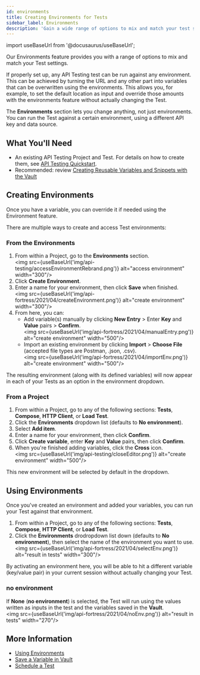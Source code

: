 ```yaml
---
id: environments
title: Creating Environments for Tests
sidebar_label: Environments
description: 'Gain a wide range of options to mix and match your test settings with our latest Environments features.'
---
```


import useBaseUrl from '@docusaurus/useBaseUrl';

Our Environments feature provides you with a range of options to mix and match your Test settings.

If properly set up, any API Testing test can be run against any environment. This can be achieved by turning the URL and any other part into variables that can be overwritten using the environments. This allows you, for example, to set the default location as input and override those amounts with the environments feature without actually changing the Test.

The **Environments** section lets you change anything, not just environments. You can run the Test against a certain environment, using a different API key and data source.

## What You'll Need

- An existing API Testing Project and Test. For details on how to create them, see [API Testing Quickstart](/api-testing/quickstart/).
- Recommended: review [Creating Reusable Variables and Snippets with the Vault](/api-testing/vault/)

## Creating Environments

Once you have a variable, you can override it if needed using the Environment feature.

There are multiple ways to create and access Test environments:

### From the Environments

1. From within a Project, go to the **Environments** section.<br/><img src={useBaseUrl('img/api-testing/accessEnvironmentRebrand.png')} alt="access environment" width="300"/>
2. Click **Create Environment**.
3. Enter a name for your environment, then click **Save** when finished.<br/><img src={useBaseUrl('img/api-fortress/2021/04/createEnvironment.png')} alt="create environment" width="300"/>
4. From here, you can:
   - Add variable(s) manually by clicking **New Entry** > Enter **Key** and **Value** pairs > **Confirm**.<br/><img src={useBaseUrl('img/api-fortress/2021/04/manualEntry.png')} alt="create environment" width="500"/>
   - Import an existing environment by clicking **Import** > **Choose File** (accepted file types are Postman, .json, .csv).<br/><img src={useBaseUrl('img/api-fortress/2021/04/importEnv.png')} alt="create environment" width="500"/>

The resulting environment (along with its defined variables) will now appear in each of your Tests as an option in the environment dropdown.

### From a Project

1. From within a Project, go to any of the following sections: **Tests**, **Compose**, **HTTP Client**, or **Load Test**.
2. Click the **Environments** dropdown list (defaults to **No environment**).
3. Select **Add item**.
4. Enter a name for your environment, then click **Confirm**.
5. Click **Create variable**, enter **Key** and **Value** pairs, then click **Confirm**.
6. When you're finished adding variables, click the **Cross** icon.<br/><img src={useBaseUrl('img/api-testing/closeEditor.png')} alt="create environment" width="500"/>

This new environment will be selected by default in the dropdown.

## Using Environments

Once you've created an environment and added your variables, you can run your Test against that environment.

1. From within a Project, go to any of the following sections: **Tests**, **Compose**, **HTTP Client**, or **Load Test**.
2. Click the **Environments** drodropdown list down (defaults to **No environment**), then select the name of the environment you want to use.<br/><img src={useBaseUrl('img/api-fortress/2021/04/selectEnv.png')} alt="result in tests" width="300"/>

By activating an environment here, you will be able to hit a different variable (key/value pair) in your current session without actually changing your Test.

### no environment

If **None** (**no environment**) is selected, the Test will run using the values written as inputs in the test and the variables saved in the **Vault**.<br/><img src={useBaseUrl('img/api-fortress/2021/04/noEnv.png')} alt="result in tests" width="270"/>

## More Information

- [Using Environments](/api-testing/use-cases/using-environments/)
- [Save a Variable in Vault](/api-testing/use-cases/vault-variable/)
- [Schedule a Test](/api-testing/schedule-test/)
